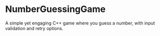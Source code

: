 # NumberGuessingGame
 A simple yet engaging C++ game where you guess a number, with input validation and retry options.
